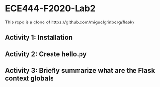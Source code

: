 # ECE444-F2020-Lab2
This repo is a clone of https://github.com/miguelgrinberg/flasky

## Activity 1: Installation

## Activity 2: Create hello.py

## Activity 3: Briefly summarize what are the Flask context globals
